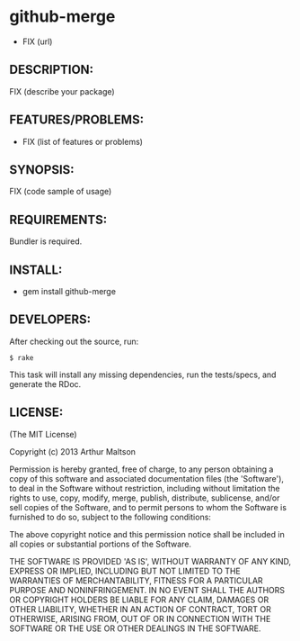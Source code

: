 # github-merge

* FIX (url)

## DESCRIPTION:

FIX (describe your package)

## FEATURES/PROBLEMS:

* FIX (list of features or problems)

## SYNOPSIS:

  FIX (code sample of usage)

## REQUIREMENTS:

Bundler is required.

## INSTALL:

* gem install github-merge

## DEVELOPERS:

After checking out the source, run:

```
$ rake
```

This task will install any missing dependencies, run the tests/specs,
and generate the RDoc.

## LICENSE:

(The MIT License)

Copyright (c) 2013 Arthur Maltson

Permission is hereby granted, free of charge, to any person obtaining
a copy of this software and associated documentation files (the
'Software'), to deal in the Software without restriction, including
without limitation the rights to use, copy, modify, merge, publish,
distribute, sublicense, and/or sell copies of the Software, and to
permit persons to whom the Software is furnished to do so, subject to
the following conditions:

The above copyright notice and this permission notice shall be
included in all copies or substantial portions of the Software.

THE SOFTWARE IS PROVIDED 'AS IS', WITHOUT WARRANTY OF ANY KIND,
EXPRESS OR IMPLIED, INCLUDING BUT NOT LIMITED TO THE WARRANTIES OF
MERCHANTABILITY, FITNESS FOR A PARTICULAR PURPOSE AND NONINFRINGEMENT.
IN NO EVENT SHALL THE AUTHORS OR COPYRIGHT HOLDERS BE LIABLE FOR ANY
CLAIM, DAMAGES OR OTHER LIABILITY, WHETHER IN AN ACTION OF CONTRACT,
TORT OR OTHERWISE, ARISING FROM, OUT OF OR IN CONNECTION WITH THE
SOFTWARE OR THE USE OR OTHER DEALINGS IN THE SOFTWARE.
